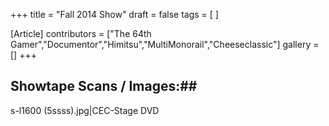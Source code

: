 +++
title = "Fall 2014 Show"
draft = false
tags = [ ]

[Article]
contributors = ["The 64th Gamer","Documentor","Himitsu","MultiMonorail","Cheeseclassic"]
gallery = []
+++
## Showtape Scans / Images:## 
<gallery>
s-l1600 (5ssss).jpg|CEC-Stage DVD
</gallery>